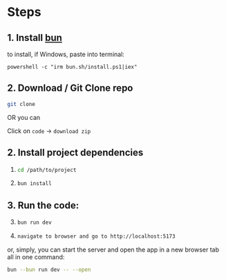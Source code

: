 # Steps

## 1. Install [bun](https://bun.sh/docs/installation)

to install, if Windows, paste into terminal: 

```
powershell -c "irm bun.sh/install.ps1|iex"
```
## 2. Download / Git Clone repo

```sh
git clone 
```

OR you can

Click on `code` -> `download zip`

## 2. Install project dependencies

1. 
    ```sh
    cd /path/to/project
    ```

2. 
    ```sh
    bun install
    ```

## 3. Run the code:

3.
    ```sh
    bun run dev
    ```
4.
    ```sh
    navigate to browser and go to http://localhost:5173
    ```

 or, simply, you can start the server and open the app in a new browser tab all in one command:
```sh
bun --bun run dev -- --open
```